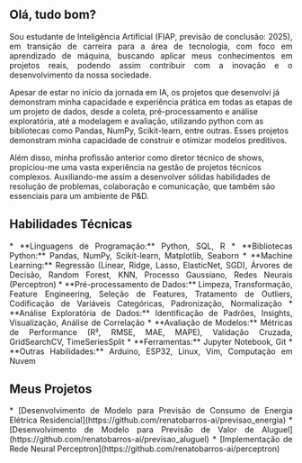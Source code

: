 ## Olá, tudo bom?

<p align="justify">
Sou estudante de Inteligência Artificial (FIAP, previsão de conclusão: 2025), em transição de carreira para a área de tecnologia, com foco em aprendizado de máquina, buscando aplicar meus conhecimentos em projetos reais, podendo assim contribuir com a inovação e o desenvolvimento da nossa sociedade.

Apesar de estar no início da jornada em IA, os projetos que desenvolvi já demonstram minha capacidade e experiência prática em todas as etapas de um projeto de dados, desde a coleta, pré-processamento e análise exploratória, até a modelagem e avaliação, utilizando python com as bibliotecas como Pandas, NumPy, Scikit-learn, entre outras. Esses projetos demonstram minha capacidade de construir e otimizar modelos preditivos.

Além disso, minha profissão anterior como diretor técnico de shows, propiciou-me uma vasta experiência na gestão de projetos técnicos complexos. Auxiliando-me assim a desenvolver sólidas habilidades de resolução de problemas, colaboração e comunicação, que também são essenciais para um ambiente de P&D.
</p>

## Habilidades Técnicas

<p align="justify">
* **Linguagens de Programação:** Python, SQL, R
* **Bibliotecas Python:** Pandas, NumPy, Scikit-learn, Matplotlib, Seaborn
* **Machine Learning:** Regressão (Linear, Ridge, Lasso, ElasticNet, SGD), Árvores de Decisão, Random Forest, KNN,
Processo Gaussiano, Redes Neurais (Perceptron)
* **Pré-processamento de Dados:** Limpeza, Transformação, Feature Engineering, Seleção de Features, Tratamento
de Outliers, Codificação de Variáveis Categóricas, Padronização, Normalização
* **Análise Exploratória de Dados:** Identificação de Padrões, Insights, Visualização, Análise de Correlação
* **Avaliação de Modelos:** Métricas de Performance (R², RMSE, MAE, MAPE), Validação Cruzada, GridSearchCV,
TimeSeriesSplit
* **Ferramentas:** Jupyter Notebook, Git
* **Outras Habilidades:** Arduino, ESP32, Linux, Vim, Computação em Nuvem
</p>

## Meus Projetos

<p align="justify">
* [Desenvolvimento de Modelo para Previsão de Consumo de Energia Elétrica Residencial](https://github.com/renatobarros-ai/previsao_energia)
* [Desenvolvimento de Modelo para Previsão de Valor de Aluguel](https://github.com/renatobarros-ai/previsao_aluguel)
* [Implementação de Rede Neural Perceptron](https://github.com/renatobarros-ai/perceptron)
</p>

